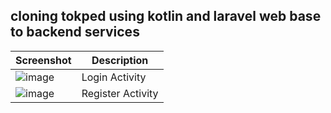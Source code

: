 ## cloning tokped using kotlin and laravel web base to backend services
| Screenshot | Description |
| --- | ----------- |
| ![image](https://user-images.githubusercontent.com/53375007/192714403-82a9643e-238f-4192-8050-933822db42a8.png) | Login Activity |
| ![image](https://user-images.githubusercontent.com/53375007/192714541-6cc3879e-01c6-42e7-85c2-1915c35caea5.png) | Register Activity |
